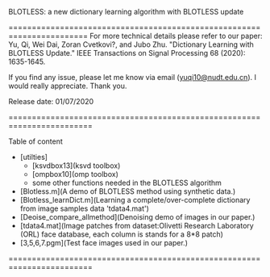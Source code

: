 BLOTLESS: a new dictionary learning algorithm with BLOTLESS update

=======================================================================
For more technical details please refer to our paper: Yu, Qi, Wei Dai, Zoran Cvetkovi?, and Jubo Zhu. "Dictionary Learning with BLOTLESS Update." IEEE Transactions on Signal Processing 68 (2020): 1635-1645.

If you find any issue, please let me know via email (yuqi10@nudt.edu.cn). I would really appreciate. Thank you.

Release date: 01/07/2020

========================================================================

Table of content

- [utilties]
    - [ksvdbox13](ksvd toolbox)
    - [ompbox10](omp toolbox)
    - some other functions needed in the BLOTLESS algorithm
- [Blotless.m](A demo of BLOTLESS method using synthetic data.)
- [Blotless_learnDict.m](Learning a complete/over-complete dictionary from image samples data 'tdata4.mat')
- [Deoise_compare_allmethod](Denoising demo of images in our paper.)
- [tdata4.mat](Image patches from dataset:Olivetti Research Laboratory (ORL) face database, each column is stands for a 8*8 patch)
- [3,5,6,7.pgm](Test face images used in our paper.)

========================================================================


